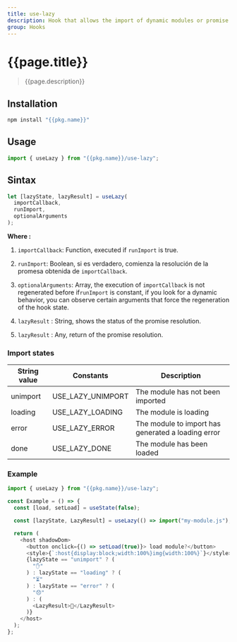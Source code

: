 ```yaml
---
title: use-lazy
description: Hook that allows the import of dynamic modules or promise resolution
group: Hooks
---
```


# {{page.title}}

> {{page.description}}

## Installation

```bash
npm install "{{pkg.name}}"
```

## Usage

```jsx
import { useLazy } from "{{pkg.name}}/use-lazy";
```

## Sintax

```jsx
let [lazyState, lazyResult] = useLazy(
  importCallback,
  runImport,
  optionalArguments
);
```

**Where :**

1.  `importCallback`: Function, executed if `runImport` is true.

2.  `runImport`: Boolean, si es verdadero, comienza la resolución de la promesa obtenida de `importCallback`.
3.  `optionalArguments`: Array, the execution of `importCallback` is not regenerated before if`runImport` is constant, if you look for a dynamic behavior, you can observe certain arguments that force the regeneration of the hook state.
4.  `lazyResult` : String, shows the status of the promise resolution.
5.  `lazyResult` : Any, return of the promise resolution.

### Import states

| String value | Constants         | Description                                        |
| ------------ | ----------------- | -------------------------------------------------- |
| unimport     | USE_LAZY_UNIMPORT | The module has not been imported                   |
| loading      | USE_LAZY_LOADING  | The module is loading                              |
| error        | USE_LAZY_ERROR    | The module to import has generated a loading error |
| done         | USE_LAZY_DONE     | The module has been loaded                         |

### Example

```js
import { useLazy } from "{{pkg.name}}/use-lazy";

const Example = () => {
  const [load, setLoad] = useState(false);

  const [lazyState, LazyResult] = useLazy(() => import("my-module.js"), load);

  return (
    <host shadowDom>
      <button onclick={() => setLoad(true)}> load module?</button>
      <style>{`:host{display:block;width:100%}img{width:100%}`}</style>
      {lazyState == "unimport" ? (
        "✋"
      ) : lazyState == "loading" ? (
        "⏳"
      ) : lazyState == "error" ? (
        "😞"
      ) : (
        <LazyResult>🥂</LazyResult>
      )}
    </host>
  );
};
```

<a-showcase src="./use-lazy.showcase.js"></a-showcase>

<script type="module" src="../../components/a-showcase/a-showcase.js"></script>
